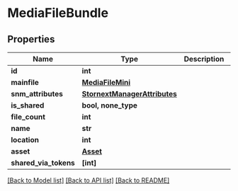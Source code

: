 # MediaFileBundle


## Properties

Name | Type | Description | Notes
------------ | ------------- | ------------- | -------------
**id** | **int** |  | 
**mainfile** | [**MediaFileMini**](MediaFileMini.md) |  | 
**snm_attributes** | [**StornextManagerAttributes**](StornextManagerAttributes.md) |  | 
**is_shared** | **bool, none_type** |  | [readonly] 
**file_count** | **int** |  | [readonly] 
**name** | **str** |  | 
**location** | **int** |  | 
**asset** | [**Asset**](Asset.md) |  | [optional] 
**shared_via_tokens** | **[int]** |  | [optional] 

[[Back to Model list]](../#documentation-for-models) [[Back to API list]](../#documentation-for-api-endpoints) [[Back to README]](../)


